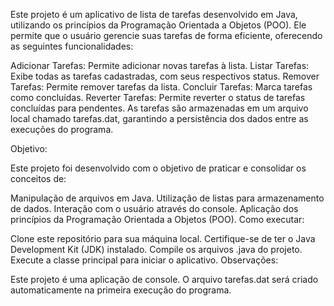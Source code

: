 Este projeto é um aplicativo de lista de tarefas desenvolvido em Java, utilizando os princípios da Programação Orientada a Objetos (POO). Ele permite que o usuário gerencie suas tarefas de forma eficiente, oferecendo as seguintes funcionalidades:

Adicionar Tarefas: Permite adicionar novas tarefas à lista.
Listar Tarefas: Exibe todas as tarefas cadastradas, com seus respectivos status.
Remover Tarefas: Permite remover tarefas da lista.
Concluir Tarefas: Marca tarefas como concluídas.
Reverter Tarefas: Permite reverter o status de tarefas concluídas para pendentes.
As tarefas são armazenadas em um arquivo local chamado tarefas.dat, garantindo a persistência dos dados entre as execuções do programa.

Objetivo:

Este projeto foi desenvolvido com o objetivo de praticar e consolidar os conceitos de:

Manipulação de arquivos em Java.
Utilização de listas para armazenamento de dados.
Interação com o usuário através do console.
Aplicação dos princípios da Programação Orientada a Objetos (POO).
Como executar:

Clone este repositório para sua máquina local.
Certifique-se de ter o Java Development Kit (JDK) instalado.
Compile os arquivos .java do projeto.
Execute a classe principal para iniciar o aplicativo.
Observações:

Este projeto é uma aplicação de console.
O arquivo tarefas.dat será criado automaticamente na primeira execução do programa.
